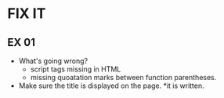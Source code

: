 # FIX IT
## EX 01
* What's going wrong?
    * script tags missing in HTML
    *  missing quoatation marks between function parentheses. 
* Make sure the title is displayed on the page.
    *it is written. 